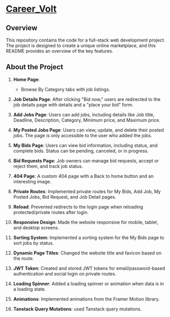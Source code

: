 # [Career_Volt](https://careervolt-f325b.web.app/)

## Overview

This repository contains the code for a full-stack web development project. The project is designed to create a unique online marketplace, and this README provides an overview of the key features.

## About the Project

1. **Home Page**:

   - Browse By Category tabs with job listings.

2. **Job Details Page**: After clicking "Bid now," users are redirected to the job details page with details and a "place your bid" form.

3. **Add Jobs Page**: Users can add jobs, including details like Job title, Deadline, Description, Category, Minimum price, and Maximum price.

4. **My Posted Jobs Page**: Users can view, update, and delete their posted jobs. The page is only accessible to the user who added the jobs.

5. **My Bids Page**: Users can view bid information, including status, and complete bids. Status can be pending, canceled, or in progress.

6. **Bid Requests Page**: Job owners can manage bid requests, accept or reject them, and track job status.

7. **404 Page**: A custom 404 page with a Back to home button and an interesting image.

8. **Private Routes**: Implemented private routes for My Bids, Add Job, My Posted Jobs, Bid Request, and Job Detail pages.

9. **Reload**: Prevented redirects to the login page when reloading protected/private routes after login.

10. **Responsive Design**: Made the website responsive for mobile, tablet, and desktop screens.

11. **Sorting System**: Implemented a sorting system for the My Bids page to sort jobs by status.

12. **Dynamic Page Titles**: Changed the website title and favicon based on the route.

13. **JWT Token**: Created and stored JWT tokens for email/password-based authentication and social login on private routes.

14. **Loading Spinner**: Added a loading spinner or animation when data is in a loading state.

15. **Animations**: Implemented animations from the Framer Motion library.

16. **Tanstack Query Mutations**: used Tanstack query mutations.
